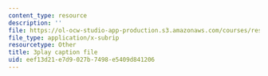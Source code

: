 ```yaml
---
content_type: resource
description: ''
file: https://ol-ocw-studio-app-production.s3.amazonaws.com/courses/res-8-004-reducing-the-danger-of-nuclear-weapons-and-proliferation-january-iap-2015/eef13d21e7d9027b7498e5409d841206_clG-JuzTxrI.srt
file_type: application/x-subrip
resourcetype: Other
title: 3play caption file
uid: eef13d21-e7d9-027b-7498-e5409d841206
---
```

